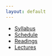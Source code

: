 ```yaml
---
layout: default
---
```


* <a href="{{ site.baseurl}}/syllabus">
  <i class="fa fa-file-text-o fa-fw"></i> Syllabus</a>
* <a href="{{ site.baseurl}}/schedule">
  <i class="fa fa-calendar fa-fw"></i> Schedule</a>
* <a href="{{ site.baseurl}}/readings">
  <i class="fa fa-book fa-fw"></i> Readings</a>
* <a href="{{ site.baseurl}}/lectures">
  <i class="fa fa-comment fa-fw"></i> Lectures</a>
